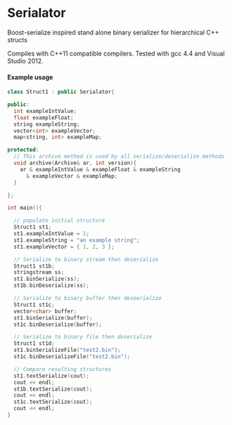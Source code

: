 # Serialator
Boost-serialize inspired stand alone binary serializer for hierarchical C++ structs

Compiles with C++11 compatible compilers. Tested with gcc 4.4 and Visual Studio 2012.

#### Example usage
```cpp
class Struct1 : public Serialator{

public:
  int exampleIntValue;
  float exampleFloat;
  string exampleString;
  vector<int> exampleVector;
  map<string, int> exampleMap;

protected:
  // This archive method is used by all serialize/deserialize methods
  void archive(Archive& ar, int version){
    ar & exampleIntValue & exampleFloat & exampleString
      & exampleVector & exampleMap;
  }

};

int main(){

  // populate initial structure
  Struct1 st1;
  st1.exampleIntValue = 1;
  st1.exampleString = "an example string";
  st1.exampleVector = { 1, 2, 3 };

  // Serialize to binary stream then deserialize
  Struct1 st1b;
  stringstream ss;
  st1.binSerialize(ss);
  st1b.binDeserialize(ss);

  // Serialize to binary buffer then deseerialize
  Struct1 st1c;
  vector<char> buffer;
  st1.binSerialize(buffer);
  st1c.binDeserialize(buffer);

  // Serialize to binary file then deserialize
  Struct1 st1d;
  st1.binSerializeFile("test2.bin");
  st1c.binDeserializeFile("test2.bin");

  // Compare resulting structures
  st1.textSerialize(cout);
  cout << endl;
  st1b.textSerialize(cout);
  cout << endl;
  st1c.textSerialize(cout);
  cout << endl;
}
```
